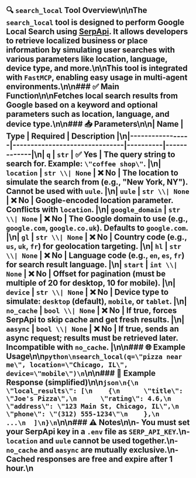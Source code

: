 ## 🔍 `search_local` Tool Overview\n\nThe `search_local` tool is designed to perform **Google Local Search** using [SerpApi](https://serpapi.com/). It allows developers to retrieve localized business or place information by simulating user searches with various parameters like location, language, device type, and more.\n\nThis tool is integrated with `FastMCP`, enabling easy usage in multi-agent environments.\n\n### ✅ Main Function\n\nFetches local search results from Google based on a keyword and optional parameters such as location, language, and device type.\n\n### 📥 Parameters\n\n| Name            | Type                          | Required | Description |\n|-----------------|-------------------------------|----------|-------------|\n| `q`             | `str`                         | ✅ Yes   | The query string to search for. Example: `\"coffee shop\"`. |\n| `location`      | `str \\| None`                | ❌ No    | The location to simulate the search from (e.g., \"New York, NY\"). Cannot be used with `uule`. |\n| `uule`          | `str \\| None`                | ❌ No    | Google-encoded location parameter. Conflicts with `location`. |\n| `google_domain` | `str \\| None`                | ❌ No    | The Google domain to use (e.g., `google.com`, `google.co.uk`). Defaults to `google.com`. |\n| `gl`            | `str \\| None`                | ❌ No    | Country code (e.g., `us`, `uk`, `fr`) for geolocation targeting. |\n| `hl`            | `str \\| None`                | ❌ No    | Language code (e.g., `en`, `es`, `fr`) for search result language. |\n| `start`         | `int \\| None`                | ❌ No    | Offset for pagination (must be multiple of 20 for desktop, 10 for mobile). |\n| `device`        | `str \\| None`                | ❌ No    | Device type to simulate: `desktop` (default), `mobile`, or `tablet`. |\n| `no_cache`      | `bool \\| None`               | ❌ No    | If true, forces SerpApi to skip cache and get fresh results. |\n| `aasync`        | `bool \\| None`               | ❌ No    | If true, sends an async request; results must be retrieved later. Incompatible with `no_cache`. |\n\n### 🌐 Example Usage\n\n```python\nsearch_local(q=\"pizza near me\", location=\"Chicago, IL\", device=\"mobile\")\n```\n\n### 📄 Example Response (simplified)\n\n```json\n{\n  \"local_results\": [\n    {\n      \"title\": \"Joe's Pizza\",\n      \"rating\": 4.6,\n      \"address\": \"123 Main St, Chicago, IL\",\n      \"phone\": \"(312) 555-1234\"\n    },\n    ...\n  ]\n}\n```\n\n### ⚠️ Notes\n\n- You must set your SerpApi key in a `.env` file as `SERP_API_KEY`.\n- `location` and `uule` cannot be used together.\n- `no_cache` and `aasync` are mutually exclusive.\n- Cached responses are free and expire after 1 hour.\n
